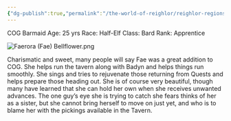```yaml
---
{"dg-publish":true,"permalink":"/the-world-of-reighlor/reighlor-regions/kingdom-of-leloria/joleria/guilds-of-joleria/conquest-of-glory-cog/cog-staff/faerora-fae-bellflower/"}
---
```


COG Barmaid 
Age: 25 yrs 
Race: Half-Elf 
Class: Bard 
Rank: Apprentice 

![Faerora (Fae) Bellflower.png](/img/user/Z%20NPC%20Pics/Conquest%20Of%20Glory%20PICS/Faerora%20(Fae)%20Bellflower.png)

Charismatic and sweet, many people will say Fae was a great addition to COG. She helps run the tavern along with Badyn and helps things run smoothly. She sings and tries to rejuvenate those returning from Quests and helps prepare those heading out. She is of course very beautiful, though many have learned that she can hold her own when she receives unwanted advances. The one guy’s eye she is trying to catch she fears thinks of her as a sister, but she cannot bring herself to move on just yet, and who is to blame her with the pickings available in the Tavern.